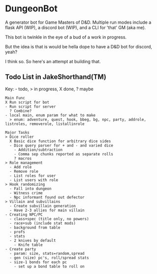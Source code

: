 # DungeonBot

A generator bot for Game Masters of D&D. Multiple run modes include 
a flask API (WIP), a discord bot (WIP), and a CLI for 'that' GM (aka me).

This bot is twinkle in the eye of a bud of a work in progress.

But the idea is that is would be hella dope to have a D&D bot for discord, yeah?

I think so. So here's an attempt at building that.
 
## Todo List in JakeShorthand(TM)

Key: - todo, > in progress, X done, ? maybe

```
Main Func
X Run script for bot
- Run script for server
  ? Combine?
- local main, enum param for what to make
  > enum: adventure, quest, hook, bbeg, bg, npc, party, addrole, listroles, removerole, listallinrole

Major Tasks
> Dice roller
  X Basic dice function for arbitrary dice sides
  - Dice query parser for + and - and varied dice
    - Addition/subtraction
    - Comma sep chunks reported as separate rolls
    ? macros
> Role management
  - Add role
  - Remove role
  - List roles for user
  - List users with role
> Hook randomizing
  - Fall into dungeon
  - Witness crime
  - Npc informant found out defector
> Villain and subvillains
  - Create subvillain generation
  - Have 2-3 allies for main villain
- Creating NPC/PC 
  - class+spec (title only, no powers)
  - race+sub (include stat mods)
  - background from table
  - profs
  - stats
  - 2 knives by default
    - Knife table
- Create party
  - param: size, stats=random,spread
  - gen (size) pc's, roll/spread stats
  - size-1 bonds for each pc
    - set up a bond table to roll on
```


